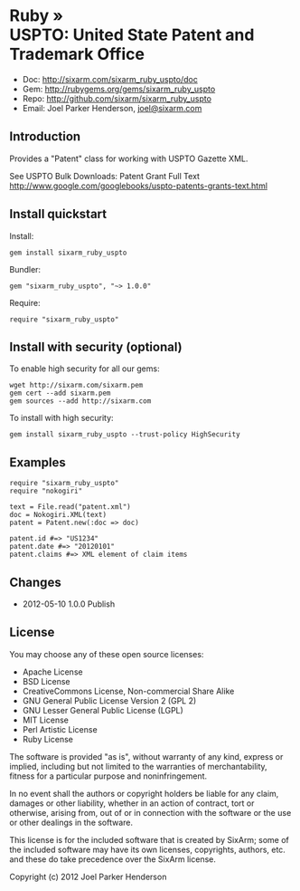 # Ruby » <br> USPTO: United State Patent and Trademark Office

* Doc: <http://sixarm.com/sixarm_ruby_uspto/doc>
* Gem: <http://rubygems.org/gems/sixarm_ruby_uspto>
* Repo: <http://github.com/sixarm/sixarm_ruby_uspto>
* Email: Joel Parker Henderson, <joel@sixarm.com>

## Introduction

Provides a "Patent" class for working with USPTO Gazette XML.

See USPTO Bulk Downloads: Patent Grant Full Text                                                                                                                                                                                                                            http://www.google.com/googlebooks/uspto-patents-grants-text.html


## Install quickstart

Install:

    gem install sixarm_ruby_uspto

Bundler:

    gem "sixarm_ruby_uspto", "~> 1.0.0"

Require:

    require "sixarm_ruby_uspto"


## Install with security (optional)

To enable high security for all our gems:

    wget http://sixarm.com/sixarm.pem
    gem cert --add sixarm.pem
    gem sources --add http://sixarm.com

To install with high security:

    gem install sixarm_ruby_uspto --trust-policy HighSecurity


## Examples

    require "sixarm_ruby_uspto"
    require "nokogiri"

    text = File.read("patent.xml")
    doc = Nokogiri.XML(text)
    patent = Patent.new(:doc => doc)

    patent.id #=> "US1234"
    patent.date #=> "20120101"
    patent.claims #=> XML element of claim items


## Changes

* 2012-05-10 1.0.0 Publish


## License

You may choose any of these open source licenses:

  * Apache License
  * BSD License
  * CreativeCommons License, Non-commercial Share Alike
  * GNU General Public License Version 2 (GPL 2)
  * GNU Lesser General Public License (LGPL)
  * MIT License
  * Perl Artistic License
  * Ruby License

The software is provided "as is", without warranty of any kind,
express or implied, including but not limited to the warranties of
merchantability, fitness for a particular purpose and noninfringement.

In no event shall the authors or copyright holders be liable for any
claim, damages or other liability, whether in an action of contract,
tort or otherwise, arising from, out of or in connection with the
software or the use or other dealings in the software.

This license is for the included software that is created by SixArm;
some of the included software may have its own licenses, copyrights,
authors, etc. and these do take precedence over the SixArm license.

Copyright (c) 2012 Joel Parker Henderson
